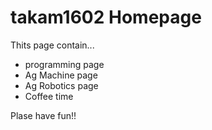# takam1602 Homepage
Thits page contain...
- programming page 
- Ag Machine page
- Ag Robotics page
- Coffee time

Plase have fun!!

